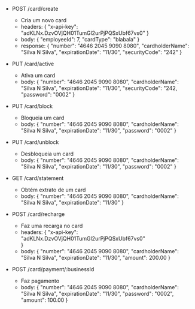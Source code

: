 - POST /card/create
    * Cria um novo card
    * headers: {
        "x-api-key": "adKLNx.DzvOVjQH01TumGl2urPjPQSxUbf67vs0"
    }
    * body: {
        "employeeId": 7, 
		"cardType": "blabala"
    }
    * response: {
        "number": "4646 2045 9090 8080",
		"cardholderName": "Silva N Silva",
		"expirationDate": "11/30",
		"securityCode": "242"
    }

 - PUT /card/active
    * Ativa um card
    * body: {
        "number": "4646 2045 9090 8080",
		"cardholderName": "Silva N Silva",
		"expirationDate": "11/30",
		"securityCode": "242,
		"password": "0002"
    }

 - PUT /card/block
    * Bloqueia um card
    * body: {
        "number": "4646 2045 9090 8080",
		"cardholderName": "Silva N Silva",
		"expirationDate": "11/30",
		"password": "0002"
    }

 - PUT /card/unblock
    * Desbloqueia um card
    * body: {
        "number": "4646 2045 9090 8080",
		"cardholderName": "Silva N Silva",
		"expirationDate": "11/30",
		"password": "0002"
    }

 - GET /card/statement
    * Obtém extrato de um card
    * body: {
        "number": "4646 2045 9090 8080",
		"cardholderName": "Silva N Silva",
		"expirationDate": "11/30"
    }

 - POST /card/recharge
    * Faz uma recarga no card
    * headers: {
        "x-api-key": "adKLNx.DzvOVjQH01TumGl2urPjPQSxUbf67vs0"	
    }
    * body: {
        "number": "4646 2045 9090 8080",
		"cardholderName": "Silva N Silva",
		"expirationDate": "11/30",
        "amount": 200.00
    }

 - POST /card/payment/:businessId
    * Faz pagamento
    * body: {
        "number": "4646 2045 9090 8080",
		"cardholderName": "Silva N Silva",
		"expirationDate": "11/30",
		"password": "0002",
        "amount": 100.00
    }


